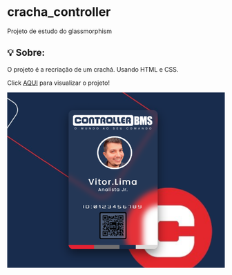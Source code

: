 # cracha_controller

Projeto de estudo do glassmorphism

## 💡 Sobre:

O projeto é a recriação de um crachá. Usando HTML e CSS.

Click [AQUI](https://vitorportela.github.io/cracha_controller/) para visualizar o projeto!

[![projeto_img](https://github.com/vitorportela/cracha_controller/blob/main/img/cracha.png?raw=true)](https://vitorportela.github.io/cracha_controller/)
